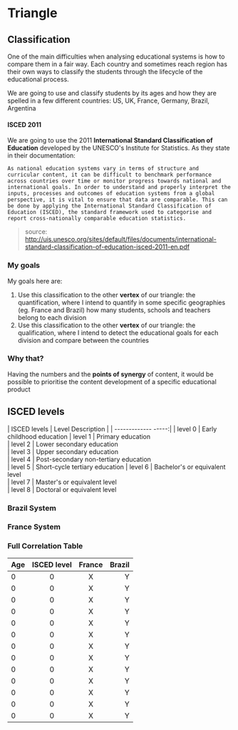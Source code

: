 # Triangle

## Classification
One of the main difficulties when analysing educational systems is how to compare them in a fair way. Each country and sometimes reach region has their own ways to classify the students through the lifecycle of the educational process.

We are going to use and classify students by its ages and how they are spelled in a few different countries: US, UK, France, Germany, Brazil, Argentina

#### ISCED 2011
We are going to use the 2011 **International Standard Classification of Education** developed by the UNESCO's Institute for Statistics. As they state in their documentation:
```
As national education systems vary in terms of structure and curricular content, it can be difficult to benchmark performance across countries over time or monitor progress towards national and international goals. In order to understand and properly interpret the inputs, processes and outcomes of education systems from a global perspective, it is vital to ensure that data are comparable. This can be done by applying the International Standard Classification of Education (ISCED), the standard framework used to categorise and report cross-nationally comparable education statistics. 
```
>source: http://uis.unesco.org/sites/default/files/documents/international-standard-classification-of-education-isced-2011-en.pdf

### My goals
My goals here are:
 1. Use this classification to the other **vertex** of our triangle: the quantification, where I intend to quantify in some specific geographies (eg. France and Brazil) how many students, schools and teachers belong to each division
 2. Use this classification to the other **vertex** of our triangle: the qualification, where I intend to detect the educational goals for each division and compare between the countries

### Why that?
Having the numbers and the **points of synergy** of content, it would be possible to prioritise the content development of a specific educational product

## ISCED levels

| ISCED levels        | Level Description           | 
| -------------  -----:|
| level 0 | Early childhood education
| level 1 | Primary education      
| level 2 | Lower secondary education      
| level 3 | Upper secondary education      
| level 4 | Post-secondary non-tertiary education     
| level 5 | Short-cycle tertiary education 
| level 6 | Bachelor's or equivalent level      
| level 7 | Master's or equivalent level   
| level 8 | Doctoral or equivalent level      

### Brazil System

### France System

### Full Correlation Table
| Age        | ISCED level | France  | Brazil
| ------------- |:-------------:|:-----------:| -----:|
| 0 | 0 | X | Y
| 0 | 0 | X | Y
| 0 | 0 | X | Y
| 0 | 0 | X | Y
| 0 | 0 | X | Y
| 0 | 0 | X | Y
| 0 | 0 | X | Y
| 0 | 0 | X | Y
| 0 | 0 | X | Y
| 0 | 0 | X | Y
| 0 | 0 | X | Y
| 0 | 0 | X | Y
| 0 | 0 | X | Y


